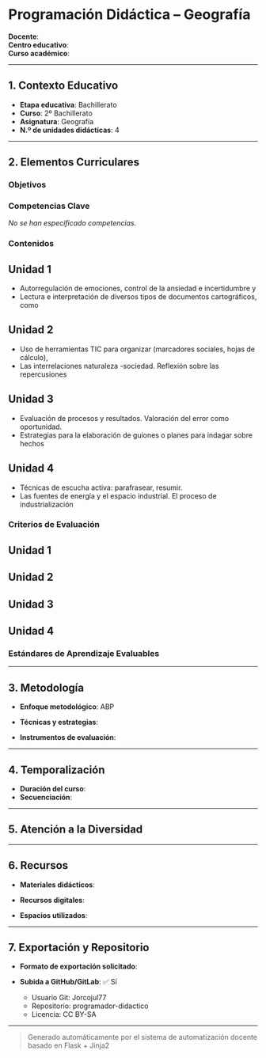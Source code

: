 # Programación Didáctica – Geografía

**Docente**:   
**Centro educativo**:   
**Curso académico**:   

---

## 1. Contexto Educativo

- **Etapa educativa**: Bachillerato
- **Curso**: 2º Bachillerato
- **Asignatura**: Geografía
- **N.º de unidades didácticas**: 4

---

## 2. Elementos Curriculares

### Objetivos


### Competencias Clave

_No se han especificado competencias._


### Contenidos
## Unidad 1
- Autorregulación de emociones, control de la ansiedad e incertidumbre y
- Lectura e interpretación de diversos tipos de documentos cartográficos, como

## Unidad 2
- Uso de herramientas TIC para organizar (marcadores sociales, hojas de cálculo),
- Las interrelaciones naturaleza -sociedad. Reflexión sobre las repercusiones

## Unidad 3
- Evaluación de procesos y resultados. Valoración del error como oportunidad.
- Estrategias para la elaboración de guiones o planes para indagar sobre hechos

## Unidad 4
- Técnicas de escucha activa: parafrasear, resumir.
- Las fuentes de energía y el espacio industrial. El proceso de industrialización

### Criterios de Evaluación
## Unidad 1


## Unidad 2


## Unidad 3


## Unidad 4


### Estándares de Aprendizaje Evaluables


---

## 3. Metodología

- **Enfoque metodológico**: ABP
- **Técnicas y estrategias**:  
  
- **Instrumentos de evaluación**: 

---

## 4. Temporalización

- **Duración del curso**: 
- **Secuenciación**:  
  

---

## 5. Atención a la Diversidad



---

## 6. Recursos

- **Materiales didácticos**:  
  
- **Recursos digitales**:  
  
- **Espacios utilizados**: 

---

## 7. Exportación y Repositorio

- **Formato de exportación solicitado**: 
- **Subida a GitHub/GitLab**: ✅ Sí

  - Usuario Git: Jorcojul77
  - Repositorio: programador-didactico
  - Licencia: CC BY-SA


---

> Generado automáticamente por el sistema de automatización docente basado en Flask + Jinja2